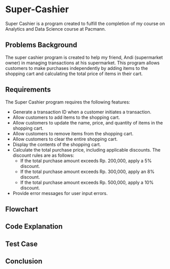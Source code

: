 # Super-Cashier
Super Cashier is a program created to fulfill the completion of my course on Analytics and Data Science course at Pacmann.

## Problems Background
The super cashier program is created to help my friend, Andi (supermarket owner) in managing transactions at his supermarket. This program allows customers to make purchases independently by adding items to the shopping cart and calculating the total price of items in their cart.

## Requirements
The Super Cashier program requires the following features:
- Generate a transaction ID when a customer initiates a transaction.
- Allow customers to add items to the shopping cart.
- Allow customers to update the name, price, and quantity of items in the shopping cart.
- Allow customers to remove items from the shopping cart.
- Allow customers to clear the entire shopping cart.
- Display the contents of the shopping cart.
- Calculate the total purchase price, including applicable discounts. The discount rules are as follows:
  + If the total purchase amount exceeds Rp. 200,000, apply a 5% discount.
  + If the total purchase amount exceeds Rp. 300,000, apply an 8% discount.
  + If the total purchase amount exceeds Rp. 500,000, apply a 10% discount.
- Provide error messages for user input errors.

## Flowchart


## Code Explanation


## Test Case


## Conclusion
